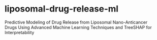 # liposomal-drug-release-ml
Predictive Modeling of Drug Release from Liposomal Nano-Anticancer Drugs Using Advanced Machine Learning Techniques and TreeSHAP for Interpretability
